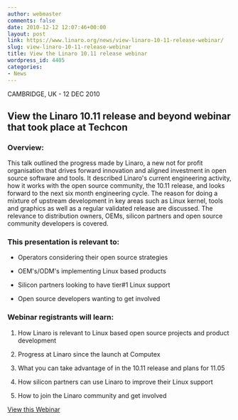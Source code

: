 ```yaml
---
author: webmaster
comments: false
date: 2010-12-12 12:07:46+00:00
layout: post
link: https://www.linaro.org/news/view-linaro-10-11-release-webinar/
slug: view-linaro-10-11-release-webinar
title: View the Linaro 10.11 release webinar
wordpress_id: 4405
categories:
- News
---
```


CAMBRIDGE, UK - 12 DEC 2010



## View the Linaro 10.11 release and beyond webinar that took place at Techcon




### Overview:


This talk outlined the progress made by Linaro, a new not for profit organisation that drives forward innovation and aligned investment in open source software and tools. It described Linaro's current engineering activity, how it works with the open source community, the 10.11 release, and looks forward to the next six month engineering cycle. The reason for doing a mixture of upstream development in key areas such as Linux kernel, tools and graphics as well as a regular validated release are discussed. The relevance to distribution owners, OEMs, silicon partners and open source community developers is covered.


### This presentation is relevant to:





	
  * Operators considering their open source strategies

	
  * OEM's/ODM's implementing Linux based products

	
  * Silicon partners looking to have tier#1 Linux support

	
  * Open source developers wanting to get involved




### Webinar registrants will learn:





	
  1. How Linaro is relevant to Linux based open source projects and product development

	
  2. Progress at Linaro since the launch at Computex

	
  3. What you can take advantage of in the 10.11 release and plans for 11.05

	
  4. How silicon partners can use Linaro to improve their Linux support

	
  5. How to join the Linaro community and get involved


[View this Webinar](/resources)
